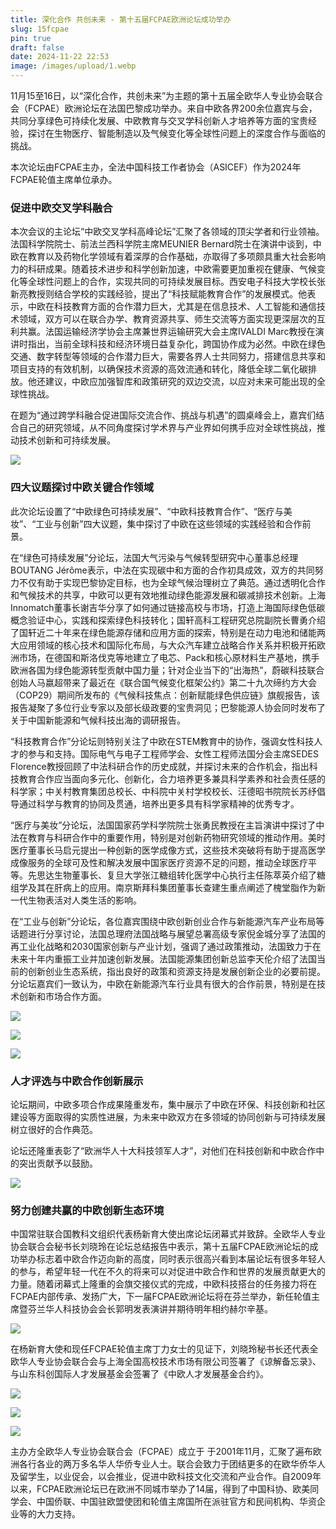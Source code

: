 ```yaml
---
title: 深化合作 共创未来 - 第十五届FCPAE欧洲论坛成功举办
slug: 15fcpae
pin: true
draft: false
date: 2024-11-22 22:53
image: /images/upload/1.webp
---
```

 11月15至16日，以“深化合作，共创未来”为主题的第十五届全欧华人专业协会联合会（FCPAE）欧洲论坛在法国巴黎成功举办。来自中欧各界200余位嘉宾与会，共同分享绿色可持续化发展、中欧教育与交叉学科创新人才培养等方面的宝贵经验，探讨在生物医疗、智能制造以及气候变化等全球性问题上的深度合作与面临的挑战。

 本次论坛由FCPAE主办，全法中国科技工作者协会（ASICEF）作为2024年FCPAE轮值主席单位承办。

### 促进中欧交叉学科融合

 本次会议的主论坛“中欧交叉学科高峰论坛”汇聚了各领域的顶尖学者和行业领袖。法国科学院院士、前法兰西科学院主席MEUNIER Bernard院士在演讲中谈到，中欧在教育以及药物化学领域有着深厚的合作基础，亦取得了多项颇具重大社会影响力的科研成果。随着技术进步和科学创新加速，中欧需要更加重视在健康、气候变化等全球性问题上的合作，实现共同的可持续发展目标。西安电子科技大学校长张新亮教授则结合学校的实践经验，提出了“科技赋能教育合作”的发展模式。他表示，中欧在科技教育方面的合作潜力巨大，尤其是在信息技术、人工智能和通信技术领域，双方可以在联合办学、教育资源共享、师生交流等方面实现更深层次的互利共赢。法国运输经济学协会主席兼世界运输研究大会主席IVALDI Marc教授在演讲时指出，当前全球科技和经济环境日益复杂化，跨国协作成为必然。中欧在绿色交通、数字转型等领域的合作潜力巨大，需要各界人士共同努力，搭建信息共享和项目支持的有效机制，以确保技术资源的高效流通和转化，降低全球二氧化碳排放。他还建议，中欧应加强智库和政策研究的双边交流，以应对未来可能出现的全球性挑战。

 在题为“通过跨学科融合促进国际交流合作、挑战与机遇”的圆桌峰会上，嘉宾们结合自己的研究领域，从不同角度探讨学术界与产业界如何携手应对全球性挑战，推动技术创新和可持续发展。

![](/images/upload/2.webp)

### 四大议题探讨中欧关键合作领域

 此次论坛设置了“中欧绿色可持续发展”、“中欧科技教育合作”、“医疗与美妆”、“工业与创新”四大议题，集中探讨了中欧在这些领域的实践经验和合作前景。

 在“绿色可持续发展”分论坛，法国大气污染与气候转型研究中心董事总经理BOUTANG Jérôme表示，中法在实现碳中和方面的合作初具成效，双方的共同努力不仅有助于实现巴黎协定目标，也为全球气候治理树立了典范。通过透明化合作和气候技术的共享，中欧可以更有效地推动绿色能源发展和碳减排技术创新。上海Innomatch董事长谢吉华分享了如何通过链接高校与市场，打造上海国际绿色低碳概念验证中心，实践和探索绿色科技转化；国轩高科工程研究总院副院长曹勇介绍了国轩近二十年来在绿色能源存储和应用方面的探索，特别是在动力电池和储能两大应用领域的核心技术和国际化布局，与大众汽车建立战略合作关系并积极开拓欧洲市场，在德国和斯洛伐克等地建立了电芯、Pack和核心原材料生产基地，携手欧洲各国为绿色能源转型贡献中国力量；针对企业当下的“出海热”，蔚碳科技联合创始人马嬴超带来了最近在《联合国气候变化框架公约》第二十九次缔约方大会（COP29）期间所发布的《气候科技焦点：创新赋能绿色供应链》旗舰报告，该报告凝聚了多位行业专家以及部长级政要的宝贵洞见；巴黎能源人协会同时发布了关于中国新能源和气候科技出海的调研报告。

 “科技教育合作”分论坛则特别关注了中欧在STEM教育中的协作，强调女性科技人才的参与和支持。国际电气与电子工程师学会、女性工程师法国分会主席SEDES Florence教授回顾了中法科研合作的历史成就，并探讨未来的合作机会，指出科技教育合作应当面向多元化、创新化，合力培养更多兼具科学素养和社会责任感的科学家；中关村教育集团总校长、中科院中关村学校校长、汪德昭书院院长苏纾倡导通过科学与教育的协同及贯通，培养出更多具有科学家精神的优秀专才。

 “医疗与美妆”分论坛，法国国家药学科学院院士张勇民教授在主旨演讲中探讨了中法在教育与科研合作中的重要作用，特别是对创新药物研究领域的推动作用。美时医疗董事长马启元提出一种创新的医学成像方式，这些技术突破将有助于提高医学成像服务的全球可及性和解决发展中国家医疗资源不足的问题，推动全球医疗平等。先思达生物董事长、复旦大学张江糖组转化医学中心执行主任陈萃英介绍了糖组学及其在肝病上的应用。南京斯拜科集团董事长查建生重点阐述了槐堂脂作为新一代生物表活对人类生活的影响。

 在“工业与创新”分论坛，各位嘉宾围绕中欧创新创业合作与新能源汽车产业布局等话题进行分享讨论，法国总理府法国战略与展望总署高级专家倪金城分享了法国的再工业化战略和2030国家创新与产业计划，强调了通过政策推动，法国致力于在未来十年内重振工业并加速创新发展。法国能源集团创新总监李天伦介绍了法国当前的创新创业生态系统，指出良好的政策和资源支持是发展创新企业的必要前提。分论坛嘉宾们一致认为，中欧在新能源汽车行业具有很大的合作前景，特别是在技术创新和市场合作方面。

![](/images/upload/3.webp)

![](/images/upload/4.webp)

![](/images/upload/5.webp)

### 人才评选与中欧合作创新展示

 论坛期间，中欧多项合作成果隆重发布，集中展示了中欧在环保、科技创新和社区建设等方面取得的实质性进展，为未来中欧双方在多领域的协同创新与可持续发展树立很好的合作典范。

 论坛还隆重表彰了“欧洲华人十大科技领军人才”，对他们在科技创新和中欧合作中的突出贡献予以鼓励。

![](/images/upload/6.webp)

### 努力创建共赢的中欧创新生态环境

中国常驻联合国教科文组织代表杨新育大使出席论坛闭幕式并致辞。全欧华人专业协会联合会秘书长刘晓玲在论坛总结报告中表示，第十五届FCPAE欧洲论坛的成功举办标志着中欧合作迈向新的高度，同时表示很高兴看到本届论坛有很多年轻人的参与，希望年轻一代在不久的将来可以对促进中欧合作和世界的发展贡献更大的力量。随着闭幕式上隆重的会旗交接仪式的完成，中欧科技搭台的任务接力将在FCPAE内部传承、发扬广大，下一届FCPAE欧洲论坛将在芬兰举办，新任轮值主席暨芬兰华人科技协会会长郭明发表演讲并期待明年相约赫尔辛基。

![](/images/upload/图片_20241122223042.jpg)

在杨新育大使和现任FCPAE轮值主席丁力女士的见证下，刘晓玲秘书长还代表全欧华人专业协会联合会与上海全国高校技术市场有限公司签署了《谅解备忘录》、与山东科创国际人才发展基金会签署了《中欧人才发展基金合约》。

![](/images/upload/图片_20241122223047.jpg)

![](/images/upload/图片_20241122223055.jpg)

![](/images/upload/图片_20241122223059.jpg)

 主办方全欧华人专业协会联合会（FCPAE）成立于 于2001年11月，汇聚了遍布欧洲各行各业的两万多名华人华侨专业人士。联合会致力于团结更多的在欧华侨华人及留学生，以业促会，以会推业，促进中欧科技文化交流和产业合作。自2009年以来，FCPAE欧洲论坛已在欧洲不同城市举办了14届，得到了中国科协、欧美同学会、中国侨联、中国驻欧盟使团和轮值主席国所在派驻官方和民间机构、华资企业等的大力支持。
